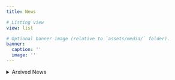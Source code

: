 ```yaml
---
title: News

# Listing view
view: list

# Optional banner image (relative to `assets/media/` folder).
banner:
  caption: ''
  image: ''
---
```




<details>
  <summary>Arxived News</summary>

- February 2023: Yuya Asano is part of the team from Pitt in Amazon's Alexa Prize TaskBot Challenge 2! Read more in [Pittwire](https://www.pitt.edu/pittwire/features-articles/pitt-finalist-inclusive-alexa-taskbot-challenge).[![](images/isabel.png)](#)

- October 2022: Best Paper Award at the 9th ArgMining Workshop (at COLING) to Zhexiong Liu, Meiqi Guo, Yue Dai, and Diane Litman! [![](images/best-paper-imagearg.jpg)](#)

- April 2022: Tazin Afrin defends her dissertation! [![](images/Tazin's Dissertation Defense.png)](#)

- December 2021: Invited talk at [JamesFest](https://www.cs.rochester.edu/u/schubert/jamesfest/) [![](images/jamesfest.jpg)](#)

- November 2021: Mingzhi Yu defends her dissertation! [![](images/Mingzhi's Dissertation Defense.png)](#)

- April 2021: Haoran Zhang at Commencement! [![](images/CollinGrad_ScreenShot.png)](#)

- June 2021: Best Paper Award at Workshop for Undergraduates in Educational Data Mining and Learning Engineering (at EDM) to Sonia Cromp and Diane Litman

- Feb 2021: Mingzhi's defense proposal (Linguistic Entrainment in Human-to-Human Dialogue and its application in End-to-End Dialogue Systems) is scheduled for Feburary 26th !
</details>